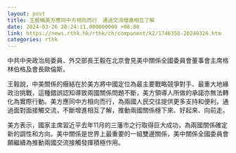 ```yaml
---
layout: post
title: 王毅稱美方應同中方相向而行　通過交流增進相互了解
date: 2024-03-26 20:24:11.000000000 +08:00
link: https://news.rthk.hk/rthk/ch/component/k2/1746358-20240326.htm
categories: rthk
---
```


中共中央政治局委員、外交部長王毅在北京會見美中關係全國委員會董事會主席格林伯格及會長歐倫斯。

王毅說，中美關係的癥結在於美方將中國定位為最主要戰略競爭對手、最重大地緣政治挑戰，這種錯誤認知導致兩國關係問題不斷，美方領導人所做的承諾亦無法轉化為實際行動。美方應同中方相向而行，為兩國人民交往提供更多支持和便利，通過面對面接觸交流，不斷增進相互了解，推動兩國關係穩下來、好起來、向前走。

美方表示，國家主席習近平去年11月的三藩市之行取得巨大成功，為兩國關係確定新的調性和方向。美中關係是世界上最重要的一組雙邊關係，美中關係全國委員會願繼續為推動兩國交流接觸發揮積極作用。
